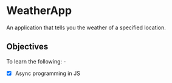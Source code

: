# WeatherApp

An application that tells you the weather of a specified location. 

## Objectives

To learn the following: -

- [x] Async programming in JS